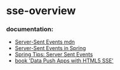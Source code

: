 # sse-overview

### documentation:

- [Server-Sent Events mdn](https://developer.mozilla.org/en-US/docs/Web/API/Server-sent_events)
- [Server-Sent Events in Spring](https://www.baeldung.com/spring-server-sent-events)
- [Spring Tips: Server Sent Events](https://spring.io/blog/2017/03/08/spring-tips-server-sent-events-sse)
- [book 'Data Push Apps with HTML5 SSE'](https://www.oreilly.com/library/view/data-push-apps/9781449371920/)